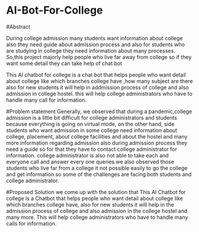 # AI-Bot-For-College


#Abstract

During college admission many students want information about college also they need guide about admission process and also for students who are studying in college they need information about many processes.
So,this project majorly help people who live far away from college so if they want some detail they can take help of chat bot

This AI chatbot for college is a chat bot that helps people who want detail about college like which branches college have ,how many subject are there also for new students it will help in addmission process of college and also admission in college hostel. this will help college administrators who have to handle many call for information.

#Problem statement
Generally, we observed that during a pandemic,college admission is a little bit difficult for college administrators and students because everything is going on virtual mode, on the other hand, side students who want admission in some college need information about college, placement, about college facilities and about the hostel and many more information regarding admission also during admission process they need a guide so for that they have to contact college administrator for information. college administrator is also not able to take each and everyone call and answer every one queries.we also observed those students who live far from a college it not possible easily to go the college and get information.so some of the challenges are facing both students and college administrator. 

#Proposed Solution
we come up with the solution that This AI Chatbot for college is a Chatbot that helps people who want detail about college like which branches college have, also for new students it will help in the admission process of college and also admission in the college hostel and many more. 
This will help college administrators who have to handle many calls for information.



